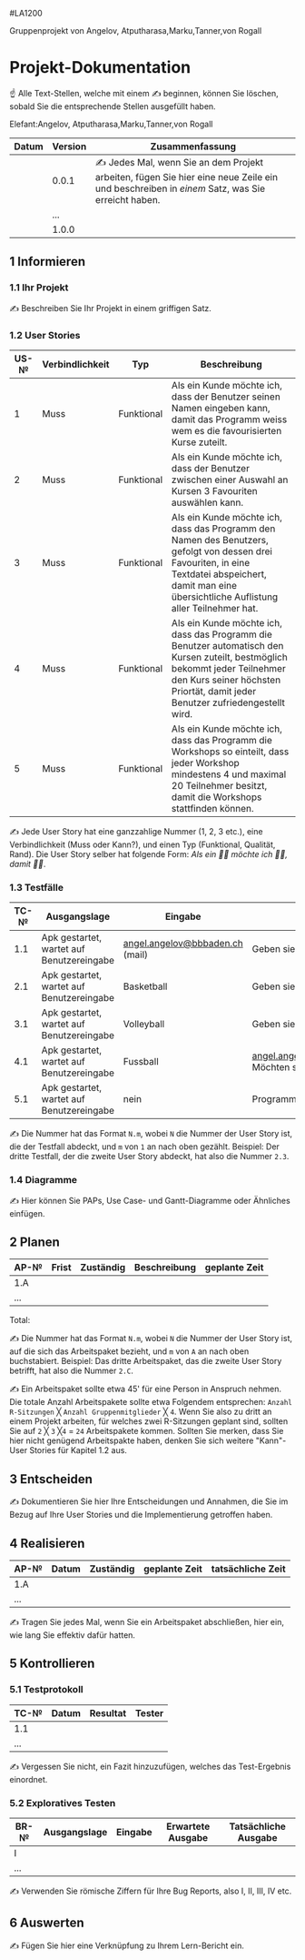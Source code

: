 #LA1200 

Gruppenprojekt von Angelov, Atputharasa,Marku,Tanner,von Rogall

# Projekt-Dokumentation

☝️ Alle Text-Stellen, welche mit einem ✍️ beginnen, können Sie löschen, sobald Sie die entsprechende Stellen ausgefüllt haben.


Elefant:Angelov, Atputharasa,Marku,Tanner,von Rogall

| Datum | Version | Zusammenfassung                                              |
| ----- | ------- | ------------------------------------------------------------ |
|       | 0.0.1   | ✍️ Jedes Mal, wenn Sie an dem Projekt arbeiten, fügen Sie hier eine neue Zeile ein und beschreiben in *einem* Satz, was Sie erreicht haben. |
|       | ...     |                                                              |
|       | 1.0.0   |                                                              |

## 1 Informieren

### 1.1 Ihr Projekt

✍️ Beschreiben Sie Ihr Projekt in einem griffigen Satz.

### 1.2 User Stories

| US-№ | Verbindlichkeit | Typ  | Beschreibung                       |
| ---- | --------------- | ---- | ---------------------------------- |
| 1    |   Muss              | Funktional     | Als ein Kunde möchte ich, dass der Benutzer seinen Namen eingeben kann, damit das Programm weiss wem es die favourisierten Kurse zuteilt.|
| 2  |   Muss              |  Funktional     |  Als ein Kunde möchte ich, dass der Benutzer zwischen einer Auswahl an Kursen 3 Favouriten auswählen kann. |
| 3  |   Muss              |  Funktional     |  Als ein Kunde möchte ich, dass das Programm den Namen des Benutzers, gefolgt von dessen drei Favouriten, in eine Textdatei abspeichert, damit man eine übersichtliche Auflistung aller Teilnehmer hat.                                  |
| 4  |   Muss              |  Funktional     |  Als ein Kunde möchte ich, dass das Programm die Benutzer automatisch den Kursen zuteilt, bestmöglich bekommt jeder Teilnehmer den Kurs seiner höchsten Priortät, damit jeder Benutzer zufriedengestellt wird.                                  |
| 5  |   Muss              |  Funktional     |  Als ein Kunde möchte ich, dass das Programm die Workshops so einteilt, dass jeder Workshop mindestens 4 und maximal 20 Teilnehmer besitzt, damit die Workshops stattfinden können.|                                  

✍️ Jede User Story hat eine ganzzahlige Nummer (1, 2, 3 etc.), eine Verbindlichkeit (Muss oder Kann?), und einen Typ (Funktional, Qualität, Rand). Die User Story selber hat folgende Form: *Als ein 🤷‍♂️ möchte ich 🤷‍♂️, damit 🤷‍♂️*.

### 1.3 Testfälle

| TC-№ | Ausgangslage | Eingabe | Erwartete Ausgabe |
| ---- | ------------ | ------- | ----------------- |
| 1.1  |   Apk gestartet, wartet auf Benutzereingabe            | angel.angelov@bbbaden.ch (mail)        | Geben sie bitte ihre Erste Priorität                  |
| 2.1  |   Apk gestartet, wartet auf Benutzereingabe            |  Basketball       |  Geben sie bitte ihre zweite Priorität                 |
| 3.1  |   Apk gestartet, wartet auf Benutzereingabe            | Volleyball        | Geben sie bitte ihre zweite Priorität                  |
| 4.1  |   Apk gestartet, wartet auf Benutzereingabe            | Fussball        | angel.angelov@bbbaden.ch;Fussball;Volleyball;Basketball Möchten sie noch ein Person eingeben [y|n]|
| 5.1  |   Apk gestartet, wartet auf Benutzereingabe            |  nein       |  Programm wird beendet                 |

✍️ Die Nummer hat das Format `N.m`, wobei `N` die Nummer der User Story ist, die der Testfall abdeckt, und `m` von `1` an nach oben gezählt. Beispiel: Der dritte Testfall, der die zweite User Story abdeckt, hat also die Nummer `2.3`.

### 1.4 Diagramme

✍️ Hier können Sie PAPs, Use Case- und Gantt-Diagramme oder Ähnliches einfügen.

## 2 Planen

| AP-№ | Frist | Zuständig | Beschreibung | geplante Zeit |
| ---- | ----- | --------- | ------------ | ------------- |
| 1.A  |       |           |              |               |
| ...  |       |           |              |               |

Total: 

✍️ Die Nummer hat das Format `N.m`, wobei `N` die Nummer der User Story ist, auf die sich das Arbeitspaket bezieht, und `m` von `A` an nach oben buchstabiert. Beispiel: Das dritte Arbeitspaket, das die zweite User Story betrifft, hat also die Nummer `2.C`.

✍️ Ein Arbeitspaket sollte etwa 45' für eine Person in Anspruch nehmen. Die totale Anzahl Arbeitspakete sollte etwa Folgendem entsprechen: `Anzahl R-Sitzungen` ╳ `Anzahl Gruppenmitglieder` ╳ `4`. Wenn Sie also zu dritt an einem Projekt arbeiten, für welches zwei R-Sitzungen geplant sind, sollten Sie auf `2` ╳ `3` ╳`4` = `24` Arbeitspakete kommen. Sollten Sie merken, dass Sie hier nicht genügend Arbeitspakte haben, denken Sie sich weitere "Kann"-User Stories für Kapitel 1.2 aus.

## 3 Entscheiden

✍️ Dokumentieren Sie hier Ihre Entscheidungen und Annahmen, die Sie im Bezug auf Ihre User Stories und die Implementierung getroffen haben.

## 4 Realisieren

| AP-№ | Datum | Zuständig | geplante Zeit | tatsächliche Zeit |
| ---- | ----- | --------- | ------------- | ----------------- |
| 1.A  |       |           |               |                   |
| ...  |       |           |               |                   |

✍️ Tragen Sie jedes Mal, wenn Sie ein Arbeitspaket abschließen, hier ein, wie lang Sie effektiv dafür hatten.

## 5 Kontrollieren

### 5.1 Testprotokoll

| TC-№ | Datum | Resultat | Tester |
| ---- | ----- | -------- | ------ |
| 1.1  |       |          |        |
| ...  |       |          |        |

✍️ Vergessen Sie nicht, ein Fazit hinzuzufügen, welches das Test-Ergebnis einordnet.

### 5.2 Exploratives Testen

| BR-№ | Ausgangslage | Eingabe | Erwartete Ausgabe | Tatsächliche Ausgabe |
| ---- | ------------ | ------- | ----------------- | -------------------- |
| I    |              |         |                   |                      |
| ...  |              |         |                   |                      |

✍️ Verwenden Sie römische Ziffern für Ihre Bug Reports, also I, II, III, IV etc.

## 6 Auswerten

✍️ Fügen Sie hier eine Verknüpfung zu Ihrem Lern-Bericht ein.
